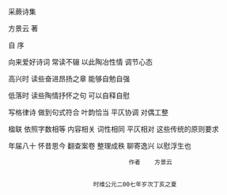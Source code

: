 采蕨诗集


方景云 著


自  序


向来爱好诗词  常读不辍  以此陶冶性情   调节心态

高兴时  读些奋进昂扬之章  能够自勉自强   

低落时  读些陶情抒怀之句   可以自释自慰

写格律诗  做到句式符合   叶韵恰当   平仄协调   对偶工整    

楹联  依照字数相等  内容相关   词性相同  平仄相对  这些传统的原则要求

年届八十  怀昔思今  翻查案卷  整理成秩   聊寄逸兴  以慰浮生也


                                      作者    方景云


                            时维公元二00七年岁次丁亥之夏
